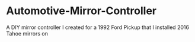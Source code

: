 # Automotive-Mirror-Controller
A DIY mirror controller I created for a 1992 Ford Pickup that I installed 2016 Tahoe mirrors on
